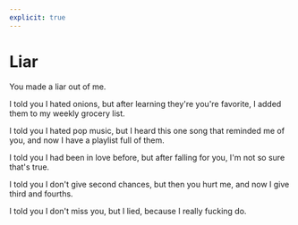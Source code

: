 ```yaml
---
explicit: true
---
```


# Liar

You made a liar out of me.

I told you I hated onions,
but after learning they're you're favorite,
I added them to my weekly grocery list.

I told you I hated pop music,
but I heard this one song that reminded me of you,
and now I have a playlist full of them.

I told you I had been in love before,
but after falling for you,
I'm not so sure that's true.

I told you I don't give second chances,
but then you hurt me,
and now I give third and fourths.

I told you I don't miss you,
but I lied,
because I really fucking do.
